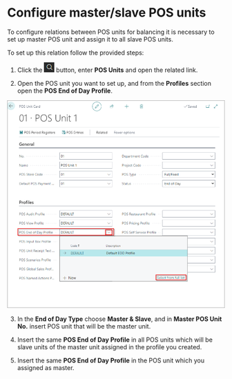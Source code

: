 # Configure master/slave POS units

To configure relations between POS units for balancing it is necessary to set up master POS unit and assign it to all slave POS units.

To set up this relation follow the provided steps:

1. Click the ![Lightbulb that opens the Tell Me feature](../../../images/Icons/Lightbulb_icon.png "Tell Me what you want to do") button, enter **POS Units** and open the related link.
   
2. Open the POS unit you want to set up, and from the **Profiles** section open the **POS End of Day Profile**.

![pos_end_of_day](../images/POS%20end%20of%20day%20master.png)

3. In the **End of Day Type** choose **Master & Slave**, and in **Master POS Unit No.** insert POS unit that will be the master unit.

4. Insert the same **POS End of Day Profile** in all POS units which will be slave units of the master unit assigned in the profile you created.

5. Insert the same **POS End of Day Profile** in the POS unit which you assigned as master.